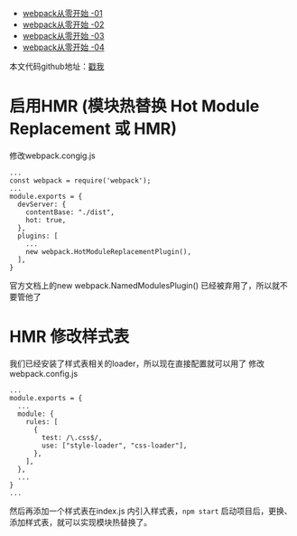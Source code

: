 * [webpack从零开始 -01](https://juejin.im/post/6893875335042564109/)
* [webpack从零开始 -02](https://juejin.im/post/6893536527469510664)
* [webpack从零开始 -03](https://juejin.im/post/6893536752812687367)
* [webpack从零开始 -04](https://juejin.im/post/6893891672145395726)

本文代码github地址：[戳我](https://github.com/ww028/webpack-learning/tree/dev-5.0)

# 启用HMR (模块热替换 Hot Module Replacement 或 HMR)
修改webpack.congig.js
```
...
const webpack = require('webpack');
...
module.exports = {
  devServer: {
    contentBase: "./dist",
    hot: true,
  },
  plugins: [
    ...
    new webpack.HotModuleReplacementPlugin(),
  ],
}
```
官方文档上的new webpack.NamedModulesPlugin() 已经被弃用了，所以就不要管他了

# HMR 修改样式表
我们已经安装了样式表相关的loader，所以现在直接配置就可以用了
修改webpack.config.js
```
...
module.exports = {
  ...
  module: {
    rules: [
      {
        test: /\.css$/,
        use: ["style-loader", "css-loader"],
      },
    ],
  },
  ...
}
...
```
然后再添加一个样式表在index.js 内引入样式表，```npm start``` 启动项目后，更换、添加样式表，就可以实现模块热替换了。